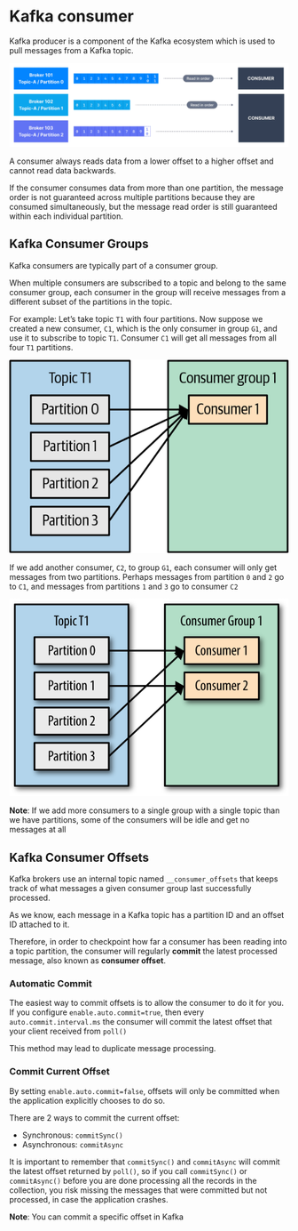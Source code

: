 # Kafka consumer

Kafka producer is a component of the Kafka ecosystem which is used to pull messages from a Kafka topic.

![](../../assets/images/distributed-system/kafka/kafka_consumer.png)

A consumer always reads data from a lower offset to a higher offset and cannot read data backwards.

If the consumer consumes data from more than one partition, the message order is not guaranteed across multiple partitions because they are consumed simultaneously, but the message read order is still guaranteed within each individual partition.

## Kafka Consumer Groups

Kafka consumers are typically part of a consumer group.

When multiple consumers are subscribed to a topic and belong to the same consumer group, each consumer in the group will receive messages from a different subset of the partitions in the topic.

For example: Let’s take topic `T1` with four partitions. Now suppose we created a new consumer, `C1`, which is the only consumer in group `G1`, and use it to subscribe to topic `T1`. Consumer `C1` will get all messages from all four `T1` partitions.

![](../../assets/images/distributed-system/kafka/consumer_group_1.png)

If we add another consumer, `C2`, to group `G1`, each consumer will only get messages from two partitions. Perhaps messages from partition `0` and `2` go to `C1`, and messages from partitions `1` and `3` go to consumer `C2`

![](../../assets/images/distributed-system/kafka/consumer_group_2.png)

**Note**: If we add more consumers to a single group with a single topic than we have partitions, some of the consumers will be idle and get no messages at all

## Kafka Consumer Offsets

Kafka brokers use an internal topic named `__consumer_offsets` that keeps track of what messages a given consumer group last successfully processed.

As we know, each message in a Kafka topic has a partition ID and an offset ID attached to it.

Therefore, in order to checkpoint how far a consumer has been reading into a topic partition, the consumer will regularly **commit** the latest processed message, also known as **consumer offset**.

### Automatic Commit

The easiest way to commit offsets is to allow the consumer to do it for you. If you configure `enable.auto.commit=true`, then every `auto.commit.interval.ms` the consumer will commit the latest offset that your client received from `poll()`

This method may lead to duplicate message processing.

### Commit Current Offset

By setting `enable.auto.commit=false`, offsets will only be committed when the application explicitly chooses to do so.

There are 2 ways to commit the current offset:

- Synchronous: `commitSync()`
- Asynchronous: `commitAsync`

It is important to remember that `commitSync()` and `commitAsync` will commit the latest offset returned by `poll()`, so if you call `commitSync()` or `commitAsync()` before you are done processing all the records in the collection, you risk missing the messages that were committed but not processed, in case the application crashes.

**Note**: You can commit a specific offset in Kafka

